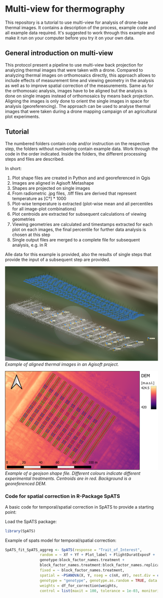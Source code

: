 # Multi-view for thermography

This repository is a tutorial to use multi-view for analysis of drone-base thermal images. It contains a description of the process, example code and all example data required. It's suggested to work through this example and make it run on your computer before you try it on your own data.

## General introduction on multi-view

This protocol present a pipeline to use multi-view back projection for analyzing thermal images that were taken with a drone. Compared to analyzing thermal images on orthomosaics directly, this approach allows to include effects of measurement time and viewing geometry in the analysis as well as to improve spatial correction of the measurements. Same as for the orthomosaic analysis, images have to be aligned but the analysis is done on single images instead of orthomosaics by means back projection. Aligning the images is only done to orient the single images in space for analysis (georeferencing).
The approach can be used to analyse thermal images that were taken during a drone mapping campaign of an agricultural plot experiments.

## Tutorial

The numbered folders contain code and/or instruction on the respective step, the folders without numbering contain example data. Work through the code in the order indicated. Inside the folders, the different processing steps and files are described. 

In short:
1. Plot shape files are created in Python and and georeferenced in Qgis
1. Images are aligned in Agisoft Metashape
1. Shapes are projected on single images
1. From radiometric .jpg files, .tiff files are derived that represent temperature as [C°] * 1000 
1. Plot-wise temperature is extracted (plot-wise mean and all percentiles for all image-plot combinations)
1. Plot centroids are extracted for subsequent calculations of viewing geometries
1. Viewing geometries are calculated and timestamps extracted for each plot on each images, the final percentile for further data analysis is chosen at this step
1. Single output files are merged to a complete file for subsequent analysis, e.g. in R

Alle  data for this example is provided, also the results of single steps that provide the input of a subsequent step are provided.

![Example of Agisoft](Images/AgisoftExample.PNG)
*Example of aligned thermal images in an Agisoft project.*

![Examle of a geojson shape file ](Images/GeoJson.png)
*Example of a geojson shape file. Different colours indicate different experimental treatments. Centroids are in red. Background is a georeferenced DEM.*


### Code for spatial correction in R-Package SpATS

A basic code for temporal/spatial correction in SpATS to provide a starting point:

Load the SpATS package:
```R
library(SpATS)
```
Example of spats model for temporal/spatial correction:
```R
SpATS_fit_SpATS_aggreg <- SpATS(response = "Trait_of_Interest",
				random = ~ Xf + Yf + Plot_label + FlightDuratExposF +
				genotype:block_factor_names.treatment +
				block_factor_names.treatment:block_factor_names.replication,
				fixed = ~ block_factor_names.treatment,
				spatial = ~PSANOVA(X, Y, nseg = c(nX, nY), nest.div = c(1,1)),
				genotype = "genotype", genotype.as.random = TRUE, data = df_for_correction,
				weights = df_for_correction$weights,
				control = list(maxit = 100, tolerance = 1e-03, monitoring = 0))
```
